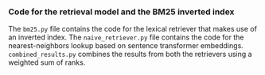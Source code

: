 ### Code for the retrieval model and the BM25 inverted index

The `bm25.py` file contains the code for the lexical retriever that makes use of an inverted index. The `naive_retriever.py` file contains the code for the nearest-neighbors lookup based on sentence transformer embeddings. `combined_results.py` combines the results from both the retrievers using a weighted sum of ranks.